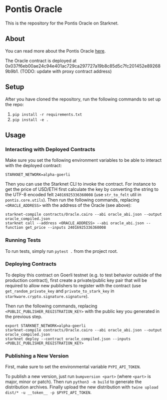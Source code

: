 # Pontis Oracle

This is the repository for the Pontis Oracle on Starknet.

## About

You can read more about the Pontis Oracle [here](https://www.notion.so/Pontis-f5103d8ecc9d49a6844323819570c1b6).

The Oracle contract is deployed at 0x037f6eb00ae24c94e401ac729ca297727a19b8c85d5c7fc201452e892689b9b1.
(TODO: update with proxy contract address)

## Setup

After you have cloned the repository, run the following commands to set up the repo:
1. `pip install -r requirements.txt`
2. `pip install -e .`

## Usage

### Interacting with Deployed Contracts

Make sure you set the following environment variables to be able to interact with the deployed contract:
```
STARKNET_NETWORK=alpha-goerli
```

Then you can use the Starknet CLI to invoke the contract. For instance to get the price of USD/ETH first calculate the key by converting the string to the UTF-8 encoded felt `24016925336360008` (use `str_to_felt` util in `pontis.core.utils`). Then run the following commands, replacing `<ORACLE_ADDRESS>` with the address of the Oracle (see above):
```
starknet-compile contracts/Oracle.cairo --abi oracle_abi.json --output oracle_compiled.json
starknet call --address <ORACLE_ADDRESS> --abi oracle_abi.json --function get_price --inputs 24016925336360008
```

### Running Tests

To run tests, simply run `pytest .` from the project root.

### Deploying Contracts

To deploy this contract on Goerli testnet (e.g. to test behavior outside of the production contract), first create a private/public key pair that will be required to allow new publishers to register with the contract (use `get_random_private_key` and `private_to_stark_key` in `starkware.crypto.signature.signature`).

Then run the following commands, replacing `<PUBLIC_PUBLISHER_REGISTRATION_KEY>` with the public key you generated in the previous step.

```
export STARKNET_NETWORK=alpha-goerli
starknet-compile contracts/Oracle.cairo --abi oracle_abi.json --output oracle_compiled.json
starknet deploy --contract oracle_compiled.json --inputs <PUBLIC_PUBLISHER_REGISTRATION_KEY>
```

### Publishing a New Version

First, make sure to set the environmental variable `PYPI_API_TOKEN`.

To publish a new version, just run `bumpversion <part>` (where `<part>` is major, minor or patch). Then run `python3 -m build` to generate the distribution archives. Finally upload the new distribution with `twine upload dist/* -u __token__ -p $PYPI_API_TOKEN`.
